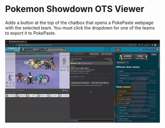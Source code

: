 # Pokemon Showdown OTS Viewer
Adds a button at the top of the chatbox that opens a PokePaste webpage with the selected team. You must click the dropdown for one of the teams to export it to PokePaste.

![](demo.gif)
